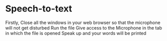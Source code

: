 # Speech-to-text

Firstly, Close all the windows in your web browser so that the microphone will not get disturbed
Run the file
Give access to the Microphone in the tab in which the file is opened
Speak up and your words will be printed
